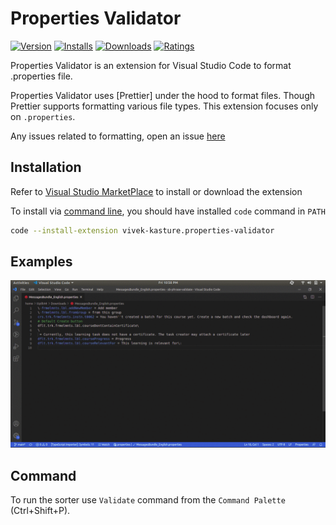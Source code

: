 # Properties Validator
[![Version](https://badgen.net/vs-marketplace/v/vivek-kasture.properties-validator)](https://marketplace.visualstudio.com/items?itemName=vivek-kasture.properties-validator)
[![Installs](https://badgen.net/vs-marketplace/i/vivek-kasture.properties-validator)](https://marketplace.visualstudio.com/items?itemName=vivek-kasture.properties-validator)
[![Downloads](https://badgen.net/vs-marketplace/d/vivek-kasture.properties-validator)](https://marketplace.visualstudio.com/items?itemName=vivek-kasture.properties-validator)
[![Ratings](https://badgen.net/vs-marketplace/rating/vivek-kasture.properties-validator)](https://marketplace.visualstudio.com/items?itemName=vivek-kasture.properties-validator&ssr=false#review-details)

Properties Validator is an extension for Visual Studio Code to format .properties file.

Properties Validator uses [Prettier] under the hood to format files. Though Prettier supports formatting various file types. This extension focuses only on `.properties`. 

Any issues related to formatting, open an issue [here](https://github.com/itsvick/vsce-properties-validator/issues)

## Installation

Refer to [Visual Studio MarketPlace](https://marketplace.visualstudio.com/items?itemName=vivek-kasture.properties-validator) to install or download the extension

To install via [command line](https://code.visualstudio.com/docs/editor/command-line), you should have installed `code` command in `PATH`

```bash
code --install-extension vivek-kasture.properties-validator
```

## Examples

![alt text](./assets/demo.gif "Validate Properties")

## Command

To run the sorter use `Validate` command from the `Command Palette` (Ctrl+Shift+P).
